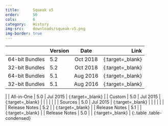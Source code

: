 ```yaml
---
title:      Squeak v5
order:      50
cols:       6
category:   History
img-src:    downloads/squeak-v5.png
img-border: true
---
```


|                | Version   | Date     | Link                                                       |
| -------------- |:--------- |:--------:| ----------------------------------------------------------:|
| 64-bit Bundles     | 5.2       | Oct 2018 | [<i class="fa fa-external-link"></i>][52_64]{:target=_blank}       |
| 32-bit Bundles     | 5.2       | Oct 2018 | [<i class="fa fa-external-link"></i>][52_32]{:target=_blank}       |
| 64-bit Bundles     | 5.1       | Aug 2016 | [<i class="fa fa-external-link"></i>][51_32]{:target=_blank}       |
| 32-bit Bundles     | 5.1       | Aug 2016 | [<i class="fa fa-external-link"></i>][51_64]{:target=_blank}      |
|
| All-in-One     | 5.0      | Jul 2015 | [<i class="fa fa-download"></i>][50]{:target=_blank}       |
| Custom         | 5.0       | Jul 2015 | [<i class="fa fa-external-link"></i>][50]{:target=_blank}      |
|                |           |          |                                                            |
| Sources        | 5.0       | Jul 2015 | [<i class="fa fa-download"></i>][50s]{:target=_blank}      |
|                |           |          |                                                            |
| Release Notes  | 5.2       |          | [<i class="fa fa-external-link"></i>][52r]{:target=_blank} |
| Release Notes  | 5.1       |          | [<i class="fa fa-external-link"></i>][51r]{:target=_blank} |
| Release Notes  | 5.0       |          | [<i class="fa fa-external-link"></i>][50r]{:target=_blank} |
{:.table .table-condensed}

[50]: http://files.squeak.org/5.0/Squeak5.0-15120-32bit/Squeak5.0-15120-32bit-All-in-One.zip
[50c]: http://files.squeak.org/5.0/Squeak5.0-15120-32bit/

[51_32]: http://files.squeak.org/5.1/Squeak5.1-16548-32bit/
[51_64]: http://files.squeak.org/5.1/Squeak5.1-16548-64bit/

[52_64]: http://files.squeak.org/5.2/Squeak5.2-18221-64bit/
[52_32]: http://files.squeak.org/5.2/Squeak5.2-18221-32bit/

[50s]: http://files.squeak.org/sources_files/SqueakV50.sources.gz

[52r]: https://github.com/squeak-smalltalk/squeak-app/blob/squeak-trunk/release-notes/5.2
[51r]: https://github.com/squeak-smalltalk/squeak-app/blob/squeak-trunk/release-notes/5.1
[50r]: https://github.com/squeak-smalltalk/squeak-app/blob/squeak-trunk/release-notes/5.0
